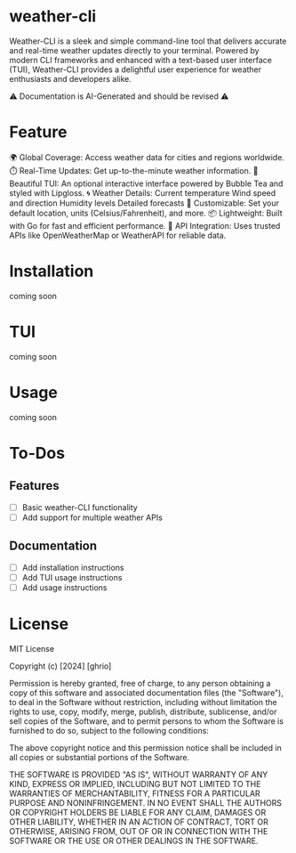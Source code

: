 # weather-cli
Weather-CLI is a sleek and simple command-line tool that delivers accurate and real-time weather updates directly to your terminal. Powered by modern CLI frameworks and enhanced with a text-based user interface (TUI), Weather-CLI provides a delightful user experience for weather enthusiasts and developers alike.

⚠️ Documentation is AI-Generated and should be revised ⚠️
# Feature

🌍 Global Coverage: Access weather data for cities and regions worldwide.
⏱️ Real-Time Updates: Get up-to-the-minute weather information.
🎨 Beautiful TUI: An optional interactive interface powered by Bubble Tea and styled with Lipgloss.
🌀 Weather Details:
        Current temperature
        Wind speed and direction
        Humidity levels
        Detailed forecasts
🔧 Customizable: Set your default location, units (Celsius/Fahrenheit), and more.
 📦 Lightweight: Built with Go for fast and efficient performance.
🔑 API Integration: Uses trusted APIs like OpenWeatherMap or WeatherAPI for reliable data.

# Installation
coming soon
# TUI
coming soon
# Usage
coming soon

# To-Dos

## Features
- [ ] Basic weather-CLI functionality
- [ ] Add support for multiple weather APIs

## Documentation
- [ ] Add installation instructions
- [ ] Add TUI usage instructions
- [ ] Add usage instructions

# License

MIT License

Copyright (c) [2024] [ghrio]

Permission is hereby granted, free of charge, to any person obtaining a copy
of this software and associated documentation files (the "Software"), to deal
in the Software without restriction, including without limitation the rights
to use, copy, modify, merge, publish, distribute, sublicense, and/or sell
copies of the Software, and to permit persons to whom the Software is
furnished to do so, subject to the following conditions:

The above copyright notice and this permission notice shall be included in all
copies or substantial portions of the Software.

THE SOFTWARE IS PROVIDED "AS IS", WITHOUT WARRANTY OF ANY KIND, EXPRESS OR
IMPLIED, INCLUDING BUT NOT LIMITED TO THE WARRANTIES OF MERCHANTABILITY,
FITNESS FOR A PARTICULAR PURPOSE AND NONINFRINGEMENT. IN NO EVENT SHALL THE
AUTHORS OR COPYRIGHT HOLDERS BE LIABLE FOR ANY CLAIM, DAMAGES OR OTHER
LIABILITY, WHETHER IN AN ACTION OF CONTRACT, TORT OR OTHERWISE, ARISING FROM,
OUT OF OR IN CONNECTION WITH THE SOFTWARE OR THE USE OR OTHER DEALINGS IN THE
SOFTWARE.

